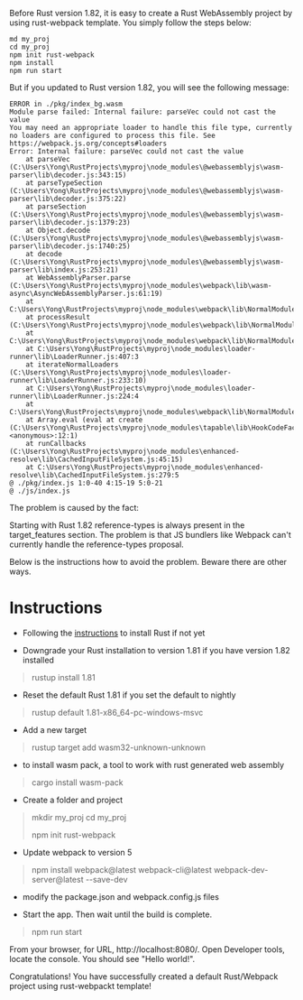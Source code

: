 Before Rust version 1.82, it is easy to create a Rust WebAssembly project
by using rust-webpack template. You simply follow the steps below:

    md my_proj
    cd my_proj
    npm init rust-webpack
    npm install
    npm run start

But if you updated to Rust version 1.82, you will see the following message:

    ERROR in ./pkg/index_bg.wasm
    Module parse failed: Internal failure: parseVec could not cast the value
    You may need an appropriate loader to handle this file type, currently no loaders are configured to process this file. See https://webpack.js.org/concepts#loaders
    Error: Internal failure: parseVec could not cast the value
        at parseVec (C:\Users\Yong\RustProjects\myproj\node_modules\@webassemblyjs\wasm-parser\lib\decoder.js:343:15)
        at parseTypeSection (C:\Users\Yong\RustProjects\myproj\node_modules\@webassemblyjs\wasm-parser\lib\decoder.js:375:22)
        at parseSection (C:\Users\Yong\RustProjects\myproj\node_modules\@webassemblyjs\wasm-parser\lib\decoder.js:1379:23)
        at Object.decode (C:\Users\Yong\RustProjects\myproj\node_modules\@webassemblyjs\wasm-parser\lib\decoder.js:1740:25)
        at decode (C:\Users\Yong\RustProjects\myproj\node_modules\@webassemblyjs\wasm-parser\lib\index.js:253:21)
        at WebAssemblyParser.parse (C:\Users\Yong\RustProjects\myproj\node_modules\webpack\lib\wasm-async\AsyncWebAssemblyParser.js:61:19)
        at C:\Users\Yong\RustProjects\myproj\node_modules\webpack\lib\NormalModule.js:1303:19
        at processResult (C:\Users\Yong\RustProjects\myproj\node_modules\webpack\lib\NormalModule.js:937:11)
        at C:\Users\Yong\RustProjects\myproj\node_modules\webpack\lib\NormalModule.js:1030:5
        at C:\Users\Yong\RustProjects\myproj\node_modules\loader-runner\lib\LoaderRunner.js:407:3
        at iterateNormalLoaders (C:\Users\Yong\RustProjects\myproj\node_modules\loader-runner\lib\LoaderRunner.js:233:10)
        at C:\Users\Yong\RustProjects\myproj\node_modules\loader-runner\lib\LoaderRunner.js:224:4
        at C:\Users\Yong\RustProjects\myproj\node_modules\webpack\lib\NormalModule.js:984:15
        at Array.eval (eval at create (C:\Users\Yong\RustProjects\myproj\node_modules\tapable\lib\HookCodeFactory.js:33:10), <anonymous>:12:1)
        at runCallbacks (C:\Users\Yong\RustProjects\myproj\node_modules\enhanced-resolve\lib\CachedInputFileSystem.js:45:15)
        at C:\Users\Yong\RustProjects\myproj\node_modules\enhanced-resolve\lib\CachedInputFileSystem.js:279:5
    @ ./pkg/index.js 1:0-40 4:15-19 5:0-21
    @ ./js/index.js

The problem is caused by the fact: 

Starting with Rust 1.82 reference-types is always present in the target_features section. The problem is that JS bundlers like Webpack can't currently handle the reference-types proposal.

Below is the instructions how to avoid the problem. Beware there are other ways. 

# Instructions

- Following the [instructions](https://www.rust-lang.org/learn/get-started) to install Rust if not yet

- Downgrade your Rust installation to version 1.81 if you have version 1.82 installed
> rustup install 1.81

- Reset the default Rust 1.81 if you set the default to nightly
> rustup default 1.81-x86_64-pc-windows-msvc

- Add a new target
> rustup target add wasm32-unknown-unknown

- to install wasm pack, a tool to work with rust generated web assembly
> cargo install wasm-pack

- Create a folder and project

> mkdir my_proj
> cd my_proj
>
> npm init rust-webpack

- Update webpack to version 5
> npm install webpack@latest webpack-cli@latest webpack-dev-server@latest --save-dev

- modify the package.json and webpack.config.js files

- Start the app. Then wait until the build is complete.
> npm run start

From your browser, for URL, http://localhost:8080/.
Open Developer tools, locate the console. You should see
"Hello world!".

Congratulations! You have successfully created a default Rust/Webpack project
using rust-webpackt template!
